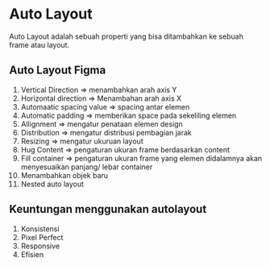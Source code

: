 # Auto Layout
Auto Layout adalah sebuah properti yang bisa ditambahkan ke sebuah frame atau layout.

## Auto Layout Figma
1. Vertical Direction => menambahkan arah axis Y
2. Horizontal direction => Menambahan arah axis X
3. Automaatic spacing value => spacing antar elemen
4. Automatic padding => memberikan space pada sekeliling elemen 
5. Allignment => mengatur penataan elemen design
6. Distribution => mengatur distribusi pembagian jarak
7. Resizing => mengatur ukuruan layout
8. Hug Content => pengaturan ukuran frame berdasarkan content
9. Fill container => pengaturan ukuran frame yang elemen didalamnya akan menyesuaikan panjang/ lebar container
10.  Menambahkan objek baru
11.  Nested auto layout 

## Keuntungan menggunakan autolayout
1. Konsistensi
2. Pixel Perfect
3. Responsive
4. Efisien
